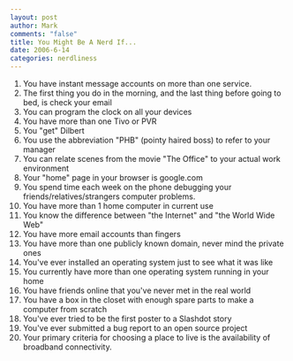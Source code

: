 ```yaml
--- 
layout: post
author: Mark
comments: "false"
title: You Might Be A Nerd If...
date: 2006-6-14
categories: nerdliness
---
```

1. You have instant message accounts on more than one service.
2. The first thing you do in the morning, and the last thing before going to bed, is check your email
3. You can program the clock on all your devices
4. You have more than one Tivo or PVR
5. You "get" Dilbert
6. You use the abbreviation "PHB" (pointy haired boss) to refer to your manager
7. You can relate scenes from the movie "The Office" to your actual work environment
8. Your "home" page in your browser is google.com
9. You spend time each week on the phone debugging your friends/relatives/strangers computer problems.
10. You have more than 1 home computer in current use
11. You know the difference between "the Internet" and "the World Wide Web"
12. You have more email accounts than fingers
13. You have more than one publicly known domain, never mind the private ones
14. You've ever installed an operating system just to see what it was like
15. You currently have more than one operating system running in your home
16. You have friends online that you've never met in the real world
17. You have a box in the closet with enough spare parts to make a computer from scratch
18. You've ever tried to be the first poster to a Slashdot story
19. You've ever submitted a bug report to an open source project
20. Your primary criteria for choosing a place to live is the availability of broadband connectivity.
